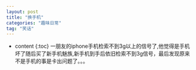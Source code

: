 ```yaml
---
layout: post
title: "换手机"
categories: "趣味日常"
tag: "笑话"
---
```

* content
{:toc}
一朋友的iphone手机检索不到3g以上的信号了,他觉得是手机坏了随后买了新手机魅族,新手机到手后依旧检索不到3g信号，最后发现原来不是手机的事是卡出问题了。。。

<!-- more -->